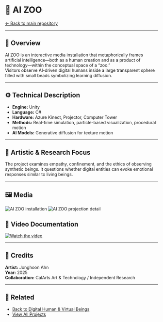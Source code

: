 # 🤖 AI ZOO

[← Back to main repository](https://github.com/reusahn/Unity-Unreal-Interaction-Research/tree/main)

---

## 🧠 Overview
AI ZOO is an interactive media installation that metaphorically frames artificial intelligence—both as a human creation and as a product of technology—within the conceptual space of a “zoo.”  
Visitors observe AI-driven digital humans inside a large transparent sphere filled with small beads symbolizing learning diffusion.

---

## ⚙️ Technical Description
- **Engine:** Unity  
- **Language:** C#  
- **Hardware:** Azure Kinect, Projector, Computer Tower  
- **Methods:** Real-time simulation, particle-based visualization, procedural motion  
- **AI Models:** Generative diffusion for texture motion  

---

## 🧩 Artistic & Research Focus
The project examines empathy, confinement, and the ethics of observing synthetic beings.
It questions whether digital entities can evoke emotional responses similar to living beings.

---

## 🖼️ Media
![AI ZOO installation](./media/AI_ZOO_01.jpg)
![AI ZOO projection detail](./media/AI_ZOO_02.jpg)

## 🎥 Video Documentation
[![Watch the video](https://img.youtube.com/vi/abc123xyz/0.jpg)](https://youtu.be/abc123xyz)

---

## 👤 Credits
**Artist:** Jonghoon Ahn  
**Year:** 2025  
**Collaboration:** CalArts Art & Technology / Independent Research  

---

## 🔗 Related
- [Back to Digital Human & Virtual Beings](../README.md)
- [View All Projects](https://github.com/reusahn/Unity-Unreal-Interaction-Research/tree/main)
